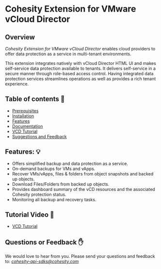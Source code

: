 Cohesity Extension for VMware vCloud Director
=================

## Overview

*Cohesity Extension for VMware vCloud Director* enables cloud providers to offer data protection as a service in multi-tenant environments.

This extension integrates natively with vCloud Director HTML UI and makes self-service data protection  available to tenants. It delivers self-service in a secure manner through role-based access control. Having integrated data protection services streamlines operations as well as provides a rich tenant experience.

## Table of contents :scroll:

 - [Prerequisites](https://github.com/cohesity/cohesity-vcd-extension/wiki/Prerequisites)
 - [Installation](https://github.com/cohesity/cohesity-vcd-extension/wiki/Installation-&-Upgradation-Steps)
 - [Features](#features)
 - [Documentation](https://github.com/cohesity/cohesity-vcd-extension/wiki)
 - [VCD Tutorial](#demo-video)
 - [Suggestions and Feedback](#suggest)

## <a name="features"></a> Features: :bulb:
- Offers simplified backup and data protection as a service.
- On-demand backups for VMs and vApps.
- Recover VMs/vApps, files & folders from object snapshots and backed up objects.
- Download Files/Folders from backed up objects.
- Provides dashboard summary of the vCD resources and the associated Cohesity protection status.
- Monitoring all backup and recovery tasks.

## <a name="demo-video"></a> Tutorial Video :movie_camera:

* <a href="https://www.youtube.com/watch?v=dhaHRrXg4tM">VCD Tutorial </a>

## <a name ="suggest"></a> Questions or Feedback :raised_hand:

We would love to hear from you. Please send your questions and feedback to: *cohesity-api-sdks@cohesity.com*

